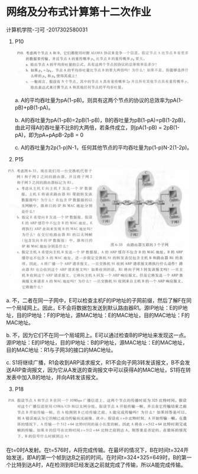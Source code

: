 # 网络及分布式计算第十二次作业

计算机学院-刁可 -2017302580031

1. P10

   ![image-20200604145237678](网络及分布式计算第十二次作业.assets/image-20200604145237678.png)

   a. A的平均吞吐量为pA(1-pB)。则具有这两个节点的协议的总效率为pA(1-pB)+pB(1-pA)。

   b. A的吞吐量为pA(1-pB)=2pB(1-pB)，B的吞吐量为pB(1-pA)=pB(1-2pB)，由此可得A的吞吐量不比B的大两倍，若条件成立，则pA(1-pB) = 2pB(1-pA)，即为pA+pApB-2pB = 0

   c. A的吞吐量为2p(1-p)N-1，任何其他节点的平均吞吐量为p(1-p)N-2(1-2p)。

2.  P15

   ![image-20200604150403256](网络及分布式计算第十二次作业.assets/image-20200604150403256.png)

   a. 不，二者在同一子网中，E可以检查主机F的IP地址的子网前缀，然后了解F在同一个局域网上。因此，E不会将数据包发送到默认路由器R1。源IP地址：E的IP地址，目的IP地址：F的IP地址，源MAC地址：E的MAC地址，目的MAC地址：F的MAC地址。

   b. 不，因为它们不在同一个局域网上。E可以通过检查B的IP地址来发现这一点。源IP地址：E的IP地址，目的IP地址：B的IP地址，源MAC地址：E的MAC地址，目的MAC地址：R1与子网3的接口的MAC地址。

   c. S1将继续广播，R1会收到ARP请求报文，R1不会向子网3转发该报文，B不会发送ARP查询报文，因为它从A发送的查询报文中可以获得A的MAC地址，S1将在转发表中加入B的地址，并向A转发该报文。

3.  P18

   ![image-20200604151200638](网络及分布式计算第十二次作业.assets/image-20200604151200638.png)

   在t=0时A发射。在t=576时，A将完成传输。在最坏的情况下，B在时间t=324开始发送，即A的第一个帧到达B之前的时间。在时间t=324+325=649时，B的第一个比特到达A时，A在检测到B已经发送之前就完成了传输，所以A能完成传输。